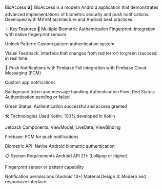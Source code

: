 BioAccess 🔒📱
BioAccess is a modern Android application that demonstrates advanced implementations of biometric security and push notifications. Developed with MVVM architecture and Android best practices.

✨ Key Features
🔐 Multiple Biometric Authentication
Fingerprint: Integration with native fingerprint sensors

Unlock Pattern: Custom pattern authentication system

Visual Feedback: Interface that changes from red (error) to green (success) in real time

📲 Push Notifications with Firebase
Full integration with Firebase Cloud Messaging (FCM)

Custom app notifications

Background token and message handling
Authentication Flow:
Red Status: Authentication pending or failed

Green Status: Authentication successful and access granted

🛠️ Technologies Used
Kotlin: 100% developed in Kotlin

Jetpack Components: ViewModel, LiveData, ViewBinding

Firebase: FCM for push notifications

Biometric API: Native Android biometric authentication

📋 System Requirements
Android API 21+ (Lollipop or higher)

Fingerprint sensor or pattern capability

Notification permissions (Android 13+)
Material Design 3: Modern and responsive interface
